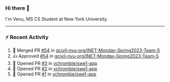 ### Hi there 👋

I'm Venu, MS CS Student at New York University.

---

### :zap: Recent Activity

<!--RECENT_ACTIVITY:start-->
1. 🎉 Merged PR [#54](https://github.com/gcivil-nyu-org/INET-Monday-Spring2023-Team-5/pull/54) in [gcivil-nyu-org/INET-Monday-Spring2023-Team-5](https://github.com/gcivil-nyu-org/INET-Monday-Spring2023-Team-5)
2. 👍 Approved [#54](https://github.com/gcivil-nyu-org/INET-Monday-Spring2023-Team-5/pull/54#pullrequestreview-1325391808) in [gcivil-nyu-org/INET-Monday-Spring2023-Team-5](https://github.com/gcivil-nyu-org/INET-Monday-Spring2023-Team-5)
3. 💪 Opened PR [#3](https://github.com/vchrombie/swe1-app/pull/3) in [vchrombie/swe1-app](https://github.com/vchrombie/swe1-app)
4. 💪 Opened PR [#2](https://github.com/vchrombie/swe1-app/pull/2) in [vchrombie/swe1-app](https://github.com/vchrombie/swe1-app)
5. 💪 Opened PR [#1](https://github.com/vchrombie/swe1-app/pull/1) in [vchrombie/swe1-app](https://github.com/vchrombie/swe1-app)
<!--RECENT_ACTIVITY:end-->

<!--
**vchrombie/vchrombie** is a ✨ _special_ ✨ repository because its `README.md` (this file) appears on your GitHub profile.

Here are some ideas to get you started:

- 🔭 I’m currently working on ...
- 🌱 I’m currently learning ...
- 👯 I’m looking to collaborate on ...
- 🤔 I’m looking for help with ...
- 💬 Ask me about ...
- 📫 How to reach me: ...
- 😄 Pronouns: ...
- ⚡ Fun fact: ...
-->
